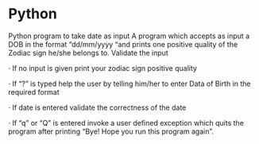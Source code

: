 # Python
Python program to take date as input
A program which accepts as input a DOB in the format “dd/mm/yyyy “and prints one positive quality of the Zodiac sign he/she belongs to. Validate the input

· If no input is given print your zodiac sign positive quality

· If “?” is typed help the user by telling him/her to enter Data of Birth in the required format

· If date is entered validate the correctness of the date

· If “q” or “Q” is entered invoke a user defined exception which quits the program after printing “Bye! Hope you run this program again”.
